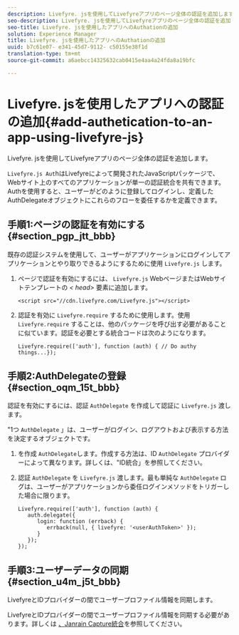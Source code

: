 ```yaml
---
description: Livefyre. jsを使用してLivefyreアプリのページ全体の認証を追加します。
seo-description: Livefyre. jsを使用してLivefyreアプリのページ全体の認証を追加します。
seo-title: Livefyre. jsを使用したアプリへのAuthationの追加
solution: Experience Manager
title: Livefyre. jsを使用したアプリへのAuthationの追加
uuid: b7c61e07- e341-45d7-9112- c50155e38f1d
translation-type: tm+mt
source-git-commit: a6aebcc14325632cab0415e4aa4a24fda8a19bfc

---
```



# Livefyre. jsを使用したアプリへの認証の追加{#add-authetication-to-an-app-using-livefyre-js}

Livefyre. jsを使用してLivefyreアプリのページ全体の認証を追加します。

`Livefyre.js Aut`hはLivefyreによって開発されたJavaScriptパッケージで、Webサイト上のすべてのアプリケーションが単一の認証統合を共有できます。Authを使用すると、ユーザーがどのように登録してログインし、定義したAuthDelegateオブジェクトにこれらのフローを委任するかを定義できます。

## 手順1:ページの認証を有効にする {#section_pgp_jtt_bbb}

既存の認証システムを使用して、ユーザーがアプリケーションにログインしてアプリケーションとやり取りできるようにするために使用 `Livefyre.js` します。

1. ページで認証を有効にするには、 `Livefyre.js` WebページまたはWebサイトテンプレートの *&lt; head&gt;* 要素に追加します。

   ```
   <script src="//cdn.livefyre.com/Livefyre.js"></script>
   ```

1. 認証を有効に `Livefyre.require` するために使用します。使用 `Livefyre.require` することは、他のパッケージを呼び出す必要があることに似ています。認証を必要とする統合コードは次のようになります。

   ```
   Livefyre.require(['auth'], function (auth) { // Do authy things...});
   ```

## 手順2:AuthDelegateの登録 {#section_oqm_15t_bbb}

認証を有効にするには、認証 `AuthDelegate` を作成して認証に `Livefyre.js` 渡します。

&quot;1つ `AuthDelegate` 」は、ユーザーがログイン、ログアウトおよび表示する方法を決定するオブジェクトです。

1. を作成 `AuthDelegate`します。作成する方法は、ID `AuthDelegate` プロバイダーによって異なります。詳しくは、&quot;ID統合」を参照してください。

1. 認証 `AuthDelegate` を `Livefyre.js` 渡します。最も単純な `AuthDelegate` ログは、ユーザーがアプリケーションから委任ログインメソッドをトリガーした場合に限ります。

   ```
   Livefyre.require(['auth'], function (auth) { 
      auth.delegate({ 
         login: function (errback) { 
            errback(null, { livefyre: '<userAuthToken>' }); 
         }    
      });  
   });
   ```

## 手順3:ユーザーデータの同期 {#section_u4m_j5t_bbb}

LivefyreとIDプロバイダーの間でユーザープロファイル情報を同期します。

LivefyreとIDプロバイダーの間でユーザープロファイル情報を同期する必要があります。詳しくは [、Janrain Capture統合](/help/implementation/c-livefyre-identity-comp/c-janrain-capture-backplane-comp.md)を参照してください。
